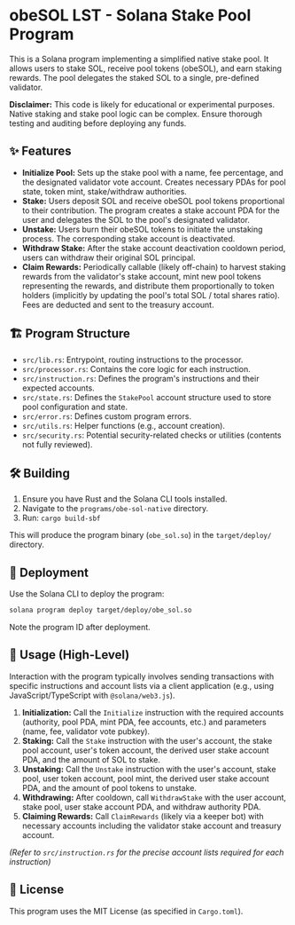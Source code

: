 # obeSOL LST - Solana Stake Pool Program

This is a Solana program implementing a simplified native stake pool. It allows users to stake SOL, receive pool tokens (obeSOL), and earn staking rewards. The pool delegates the staked SOL to a single, pre-defined validator.

**Disclaimer:** This code is likely for educational or experimental purposes. Native staking and stake pool logic can be complex. Ensure thorough testing and auditing before deploying any funds.

## ✨ Features

*   **Initialize Pool:** Sets up the stake pool with a name, fee percentage, and the designated validator vote account. Creates necessary PDAs for pool state, token mint, stake/withdraw authorities.
*   **Stake:** Users deposit SOL and receive obeSOL pool tokens proportional to their contribution. The program creates a stake account PDA for the user and delegates the SOL to the pool's designated validator.
*   **Unstake:** Users burn their obeSOL tokens to initiate the unstaking process. The corresponding stake account is deactivated.
*   **Withdraw Stake:** After the stake account deactivation cooldown period, users can withdraw their original SOL principal.
*   **Claim Rewards:** Periodically callable (likely off-chain) to harvest staking rewards from the validator's stake account, mint new pool tokens representing the rewards, and distribute them proportionally to token holders (implicitly by updating the pool's total SOL / total shares ratio). Fees are deducted and sent to the treasury account.

## 🏗️ Program Structure

*   `src/lib.rs`: Entrypoint, routing instructions to the processor.
*   `src/processor.rs`: Contains the core logic for each instruction.
*   `src/instruction.rs`: Defines the program's instructions and their expected accounts.
*   `src/state.rs`: Defines the `StakePool` account structure used to store pool configuration and state.
*   `src/error.rs`: Defines custom program errors.
*   `src/utils.rs`: Helper functions (e.g., account creation).
*   `src/security.rs`: Potential security-related checks or utilities (contents not fully reviewed).

## 🛠️ Building

1.  Ensure you have Rust and the Solana CLI tools installed.
2.  Navigate to the `programs/obe-sol-native` directory.
3.  Run: `cargo build-sbf`

This will produce the program binary (`obe_sol.so`) in the `target/deploy/` directory.

## 🚀 Deployment

Use the Solana CLI to deploy the program:

```bash
solana program deploy target/deploy/obe_sol.so
```

Note the program ID after deployment.

## 📝 Usage (High-Level)

Interaction with the program typically involves sending transactions with specific instructions and account lists via a client application (e.g., using JavaScript/TypeScript with `@solana/web3.js`).

1.  **Initialization:** Call the `Initialize` instruction with the required accounts (authority, pool PDA, mint PDA, fee accounts, etc.) and parameters (name, fee, validator vote pubkey).
2.  **Staking:** Call the `Stake` instruction with the user's account, the stake pool account, user's token account, the derived user stake account PDA, and the amount of SOL to stake.
3.  **Unstaking:** Call the `Unstake` instruction with the user's account, stake pool, user token account, pool mint, the derived user stake account PDA, and the amount of pool tokens to unstake.
4.  **Withdrawing:** After cooldown, call `WithdrawStake` with the user account, stake pool, user stake account PDA, and withdraw authority PDA.
5.  **Claiming Rewards:** Call `ClaimRewards` (likely via a keeper bot) with necessary accounts including the validator stake account and treasury account.

*(Refer to `src/instruction.rs` for the precise account lists required for each instruction)*

## 📜 License

This program uses the MIT License (as specified in `Cargo.toml`). 